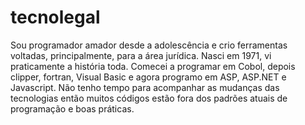 # tecnolegal
Sou programador amador desde a adolescência e crio ferramentas voltadas, principalmente, para a área jurídica.
Nasci em 1971, vi praticamente a história toda. Comecei a programar em Cobol, depois clipper, fortran, Visual Basic e agora programo em ASP, ASP.NET e Javascript.
Não tenho tempo para acompanhar as mudanças das tecnologias então muitos códigos estão fora dos padrões atuais de programação e boas práticas.
